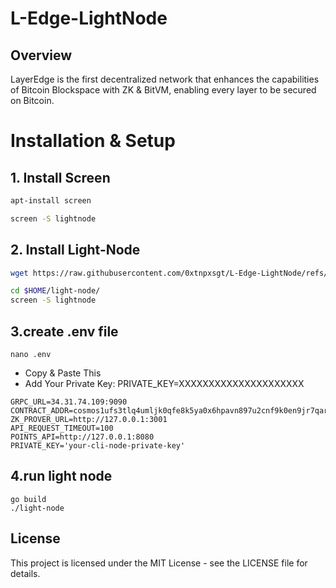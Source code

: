 # L-Edge-LightNode

## Overview
LayerEdge is the first decentralized network that enhances the capabilities of Bitcoin Blockspace with ZK & BitVM, enabling every layer to be secured on Bitcoin.

# Installation & Setup

## 1. Install Screen 
```bash
apt-install screen
```
```bash
screen -S lightnode
```

## 2. Install Light-Node
```bash
wget https://raw.githubusercontent.com/0xtnpxsgt/L-Edge-LightNode/refs/heads/main/layeredge.sh -O layeredge.sh && chmod +x layeredge.sh && ./layeredge.sh
```

```bash
cd $HOME/light-node/
screen -S lightnode
```
## 3.create .env file
```
nano .env
```
- Copy & Paste This 
- Add Your Private Key: PRIVATE_KEY=XXXXXXXXXXXXXXXXXXXXX
```
GRPC_URL=34.31.74.109:9090
CONTRACT_ADDR=cosmos1ufs3tlq4umljk0qfe8k5ya0x6hpavn897u2cnf9k0en9jr7qarqqt56709
ZK_PROVER_URL=http://127.0.0.1:3001
API_REQUEST_TIMEOUT=100
POINTS_API=http://127.0.0.1:8080
PRIVATE_KEY='your-cli-node-private-key'
```

## 4.run light node
```
go build
./light-node
```

## License

This project is licensed under the MIT License - see the LICENSE file for details.
